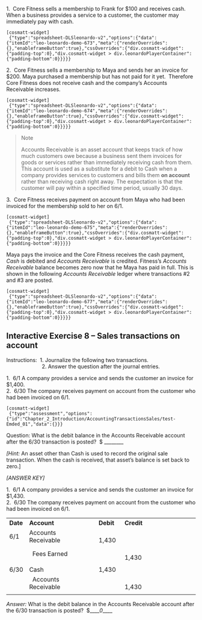 1.  Core Fitness sells a membership to Frank for $100 and receives cash. When a business provides a service to a customer, the customer may immediately pay with cash.

```
[cosmatt-widget]
 {"type":"spreadsheet-DLSleonardo-v2","options":{"data":{"itemId":"leo-leonardo-demo-673","meta":{"renderOverrides":{},"enableframeButton":true},"cssOverrides":{"div.cosmatt-widget":{"padding-top":0},"div.cosmatt-widget > div.leonardoPlayerContainer":{"padding-bottom":0}}}}} 
```

2.  Core Fitness sells a membership to Maya and sends her an invoice for $200. Maya purchased a membership but has not paid for it yet.  Therefore Core Fitness does not receive cash and the company’s Accounts Receivable increases.

```
[cosmatt-widget]
 {"type":"spreadsheet-DLSleonardo-v2","options":{"data":{"itemId":"leo-leonardo-demo-674","meta":{"renderOverrides":{},"enableframeButton":true},"cssOverrides":{"div.cosmatt-widget":{"padding-top":0},"div.cosmatt-widget > div.leonardoPlayerContainer":{"padding-bottom":0}}}}} 
```

> Note
> 
> Accounts Receivable is an asset account that keeps track of how much customers owe because a business sent them invoices for goods or services rather than immediately receiving cash from them. This account is used as a substitute for a debit to Cash when a company provides services to customers and bills them **on account** rather than receiving cash right away. The expectation is that the customer will pay within a specified time period, usually 30 days.

3.  Core Fitness receives payment on account from Maya who had been invoiced for the membership sold to her on 6/1.

```
[cosmatt-widget]
 {"type":"spreadsheet-DLSleonardo-v2","options":{"data":{"itemId":"leo-leonardo-demo-675","meta":{"renderOverrides":{},"enableframeButton":true},"cssOverrides":{"div.cosmatt-widget":{"padding-top":0},"div.cosmatt-widget > div.leonardoPlayerContainer":{"padding-bottom":0}}}}} 
```

Maya pays the invoice and the Core Fitness receives the cash payment, *Cash* is debited and *Accounts Receivable* is credited. Fitness’s *Accounts Receivable* balance becomes zero now that he Maya has paid in full. This is shown in the following *Accounts Receivable* ledger where transactions \#2 and \#3 are posted.

```
[cosmatt-widget]
 {"type":"spreadsheet-DLSleonardo-v2","options":{"data":{"itemId":"leo-leonardo-demo-677","meta":{"renderOverrides":{},"enableframeButton":true},"cssOverrides":{"div.cosmatt-widget":{"padding-top":0},"div.cosmatt-widget > div.leonardoPlayerContainer":{"padding-bottom":0}}}}} 
```

## Interactive Exercise 8 – Sales transactions on account 

Instructions:  1. Journalize the following two transactions.  
                        2. Answer the question after the journal entries.

1.  6/1 A company provides a service and sends the customer an invoice for $1,400.  
2.  6/30 The company receives payment on account from the customer who had been invoiced on 6/1.

```
[cosmatt-widget]
 {"type":"assessment","options":{"id":"Chapter_2_Introduction/AccountingTransactionsSales/test-Emded_01","data":{}}} 
```

Question: What is the debit balance in the Accounts Receivable account after the 6/30 transaction is posted?  $ \_\_\_\_\_\_\_\_

*\[Hint:* An asset other than Cash is used to record the original sale transaction. When the cash is received, that asset’s balance is set back to zero.\]

*\[ANSWER KEY\]*

1.  6/1 A company provides a service and sends the customer an invoice for $1,430.  
2.  6/30 The company receives payment on account from the customer who had been invoiced on 6/1.

<table>
<tbody>
<tr class="odd">
<td><strong>Date</strong></td>
<td><strong>Account</strong></td>
<td></td>
<td><strong>Debit</strong></td>
<td><strong>Credit</strong></td>
<td></td>
<td></td>
<td></td>
<td></td>
<td></td>
<td></td>
<td></td>
<td></td>
</tr>
<tr class="even">
<td>6/1</td>
<td>Accounts Receivable</td>
<td></td>
<td>  1,430</td>
<td></td>
<td></td>
<td></td>
</tr>
<tr class="odd">
<td></td>
<td>  Fees Earned</td>
<td></td>
<td></td>
<td>  1,430</td>
<td></td>
<td></td>
</tr>
<tr class="even">
<td></td>
<td></td>
<td></td>
<td></td>
<td></td>
<td></td>
<td></td>
</tr>
<tr class="odd">
<td>6/30</td>
<td>Cash</td>
<td></td>
<td>1,430</td>
<td></td>
<td></td>
<td></td>
</tr>
<tr class="even">
<td></td>
<td>  Accounts Receivable</td>
<td></td>
<td></td>
<td>  1,430</td>
<td></td>
<td></td>
</tr>
<tr class="odd">
<td></td>
<td></td>
<td></td>
<td></td>
<td></td>
<td></td>
<td></td>
</tr>
</tbody>
</table>

*Answer:* What is the debit balance in the Accounts Receivable account after the 6/30 transaction is posted?  $\_\_\_\_*0*\_\_\_\_
